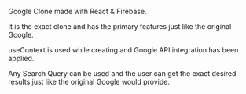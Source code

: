 Google Clone made with React & Firebase.

It is the exact clone and has the primary features just
like the original Google.

useContext is used while creating and Google API integration has 
been applied.

Any Search Query can be used and the user can get the exact desired
results just like the original Google would provide.
